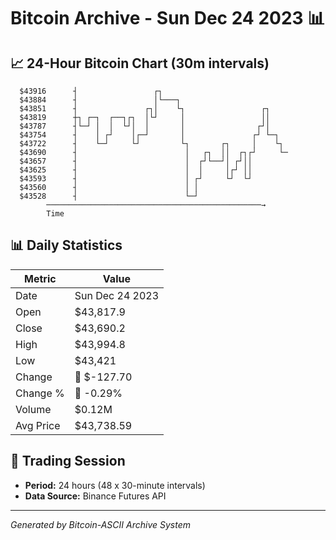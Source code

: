 # Bitcoin Archive - Sun Dec 24 2023 📊

## 📈 24-Hour Bitcoin Chart (30m intervals)

```
  $43916      ┤                 ┌┐                             
  $43884      ┤                 │└───┐                         
  $43851      ┤               ┌┐│    └┐                 ┌┐     
  $43819      ┼┐ ┌─┐  ┌──┐┌┐  │└┘     │                 ││     
  $43787      ┤└─┘ │  │  └┘│  │       │                ┌┘│     
  $43754      ┤    │ ┌┘    │┌─┘       │               ┌┘ └─┐   
  $43722      ┤    └─┘     └┘         └┐       ┌┐     │    └┐  
  $43690      ┤                        │   ┌┐  ││  ┌┐┌┘     └─ 
  $43657      ┤                        │  ┌┘└──┘│ ┌┘││         
  $43625      ┤                        │  │     │┌┘ ││         
  $43593      ┤                        │ ┌┘     └┘  └┘         
  $43560      ┤                        │ │                     
  $43528      ┤                        └─┘                     
        ────────────────────────────────────────────────→
        Time
```

## 📊 Daily Statistics

| Metric | Value |
|--------|-------|
| Date | Sun Dec 24 2023 |
| Open | $43,817.9 |
| Close | $43,690.2 |
| High | $43,994.8 |
| Low | $43,421 |
| Change | 🔴 $-127.70 |
| Change % | 🔴 -0.29% |
| Volume | $0.12M |
| Avg Price | $43,738.59 |

## 📅 Trading Session

- **Period:** 24 hours (48 x 30-minute intervals)
- **Data Source:** Binance Futures API

---
*Generated by Bitcoin-ASCII Archive System*
